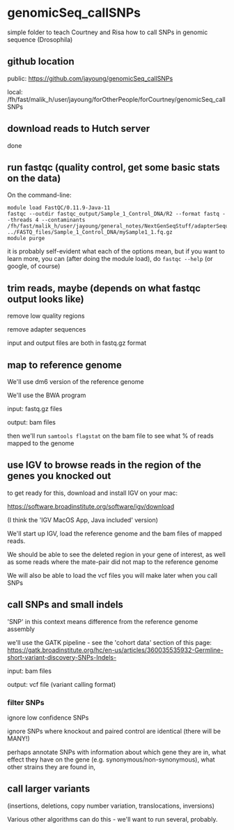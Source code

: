 # genomicSeq_callSNPs

simple folder to teach Courtney and Risa how to call SNPs in genomic sequence (Drosophila)

## github location

public:
https://github.com/jayoung/genomicSeq_callSNPs

local:
/fh/fast/malik_h/user/jayoung/forOtherPeople/forCourtney/genomicSeq_callSNPs

## download reads to Hutch server

done


## run fastqc (quality control, get some basic stats on the data)

On the command-line:

```
module load FastQC/0.11.9-Java-11 
fastqc --outdir fastqc_output/Sample_1_Control_DNA/R2 --format fastq --threads 4 --contaminants /fh/fast/malik_h/user/jayoung/general_notes/NextGenSeqStuff/adapterSequences/variousAdaptersBothStrands.fa.txt ../FASTQ_files/Sample_1_Control_DNA/mySample1_1.fq.gz
module purge
```

it is probably self-evident what each of the options mean, but if you want to learn more, you can (after doing the module load), do `fastqc --help`  (or google, of course)


## trim reads, maybe (depends on what fastqc output looks like)

remove low quality regions

remove adapter sequences

input and output files are both in fastq.gz format


## map to reference genome

We'll use dm6 version of the reference genome

We'll use the BWA program


input:   fastq.gz files

output:  bam files

then we'll run `samtools flagstat` on the bam file to see what % of reads mapped to the genome


## use IGV to browse reads in the region of the genes you knocked out

to get ready for this, download and install IGV on your mac:  

https://software.broadinstitute.org/software/igv/download

(I think the 'IGV MacOS App, Java included' version)



We'll start up IGV, load the reference genome and the bam files of mapped reads.

We should be able to see the deleted region in your gene of interest, as well as some reads where the mate-pair did not map to the reference genome

We will also be able to load the vcf files you will make later when you call SNPs


## call SNPs and small indels

'SNP' in this context means difference from the reference genome assembly

we'll use the GATK pipeline - see the 'cohort data' section of this page: 
https://gatk.broadinstitute.org/hc/en-us/articles/360035535932-Germline-short-variant-discovery-SNPs-Indels-


input: bam files

output: vcf file (variant calling format)


### filter SNPs

ignore low confidence SNPs

ignore SNPs where knockout and paired control are identical (there will be MANY!)

perhaps annotate SNPs with information about which gene they are in, what effect they have on the gene (e.g. synonymous/non-synonymous), what other strains they are found in, 


## call larger variants 

(insertions, deletions, copy number variation, translocations, inversions)

Various other algorithms can do this - we'll want to run several, probably.

